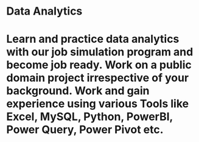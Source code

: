 # Data Analytics
# Learn and practice data analytics with our job simulation program and become job ready. Work on a public domain project irrespective of your background. Work and gain experience using various Tools like Excel, MySQL, Python, PowerBI, Power Query, Power Pivot etc.
